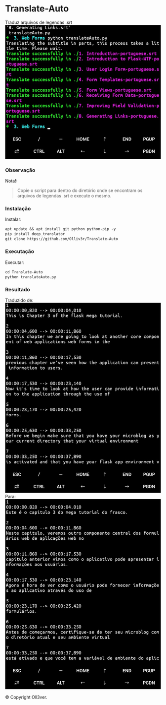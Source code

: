 # Translate-Auto
Traduz arquivos de legendas .srt
![main](https://github.com/Olliv3r/Translate-Auto/blob/main/media/main.jpg)

### Observação
Nota!:
> Copie o script para dentro do diretório onde se encontram os arquivos de legendas .srt e execute o mesmo.

### Instalação
Instalar:
```
apt update && apt install git python python-pip -y
pip install deep_translator
git clone https://github.com/Olliv3r/Translate-Auto
```
### Executação
Executar:
```
cd Translate-Auto
python translateAuto.py
```

### Resultado
Traduzido de:
![not-translated](https://github.com/Olliv3r/Translate-Auto/blob/main/media/not-translated.jpg)
Para:
![translated](https://github.com/Olliv3r/Translate-Auto/blob/main/media/translated.jpg)


© Copyright Oll3ver.
